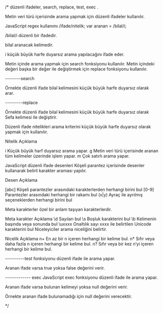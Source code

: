 /* 
düzenli ifadeler, search, replace, test, exec .

Metin veri türü içerisinde arama yapmak için düzenli ifadeler kullanılır.

JavaScript regex kullanımı
/ifade/nitelik;
var aranan = /bilal/i;

/bilal/i düzenli bir ifadedir.

bilal aranacak kelimedir.

i küçük büyük harfe duyarsız arama yapılacağını ifade eder.

Metin içinde arama yapmak için search fonksiyonu kullanılır.
Metin içindeki değeri başka bir değer ile değiştirmek için replace fonksiyonu kullanılır.

--------search

Örnekte düzenli ifade bilal kelimesini küçük büyük harfe duyarsız olarak arar.

<script>
  var metin = "Merhaba ben bilal";
  var sonuc = metin.search(/bilal/i);
  alert(sonuc);

</script>

---------replace

Örnekte düzenli ifade bilal kelimesini küçük büyük harfe duyarsız olarak Sefa kelimesi ile değiştirir.

<script>
  var metin = "Merhaba ben bilal";
  var sonuc = metin.search(/bilal/i, "mustafa");
  alert(sonuc);
</script>


Düzenli ifade nitelikleri arama kriterini küçük büyük harfe duyarsız olarak yapmak için kullanılır.

Nitelik	Açıklama

i	Küçük büyük harf duyarsız arama yapar.
g	Metin veri türü içerisinde aranan tüm kelimeler üzerinde işlem yapar.
m	Çok satırlı arama yapar.

JavaScript düzenli ifade desenleri
Köşeli parantez içerisinde desenler kullanarak belirli karakter araması yapılır.

Desen	Açıklama

[abc]	Köşeli parantezler arasındaki karakterlerden herhangi birini bul
[0-9]	Parantezler arasındaki herhangi bir rakamı bul
(x|y)	Ayraç ile ayrılmış seçeneklerden herhangi birini bul

Meta karakterler özel bir anlam taşıyan karakterlerdir.

Meta karakter	Açıklama
\d	Sayıları bul
\s	Boşluk karakterini bul
\b	Kelimenin başında veya sonunda bul
\uxxxx	Onaltılık sayı xxxx ile belirtilen Unicode karakterini bul
Niceleyiciler arama niceliğini belirtir.

Nicelik	Açıklama
n+	En az bir n içeren herhangi bir kelime bul.
n*	Sıfır veya daha fazla n içeren herhangi bir kelime bul.
n?	Sıfır veya bir kez n‘yi içeren herhangi bir kelime bul.


----------test fonksiyonu düzenli ifade ile arama yapar.

<script>
  var ifade = /bilal/i
  var sonuc = ifade.test("Merhaba ben bilal");
  alert(sonuc);
</script>
Aranan ifade varsa true yoksa false değerini verir.

<script>
  var sonuc = (/bilal/i).test("Merhaba ben bilal");
  alert(sonuc);
</script>

------------- exec
JavaScript exec fonksiyonu düzenli ifade ile arama yapar.

<script>
  var ifade = /bilal/i
  var sonuc = ifade.exec("Merhaba ben bilal");
  alert(sonuc);
</script>
Aranan ifade varsa bulunan kelimeyi yoksa null değerini verir.

<script>
  var sonuc = (/bilal/i).exec("Merhaba ben bilal");
  alert(sonuc);
</script>
Örnekte aranan ifade bulunamadığı için null değerini verecektir.

<script>
  var ifade = /mustafa/i
  var sonuc = ifade.exec("Merhaba ben bilal");
  alert(sonuc);
</script>

*/